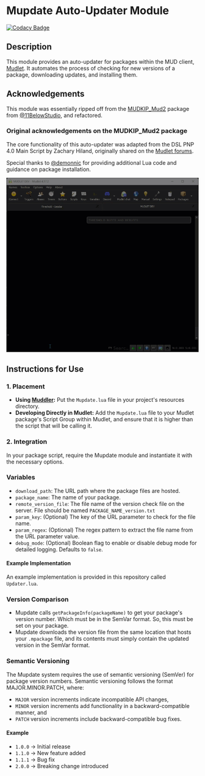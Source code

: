 # Mupdate Auto-Updater Module

[![Codacy Badge](https://api.codacy.com/project/badge/Grade/85f9368162d94f99a5b4a16fc78a441a)](https://app.codacy.com/gh/gesslar/mupdate?utm_source=github.com&utm_medium=referral&utm_content=gesslar/mupdate&utm_campaign=Badge_Grade)

## Description

This module provides an auto-updater for packages within the MUD client, [Mudlet](https://github.com/Mudlet/Mudlet/). It automates the process of checking for new versions of a package, downloading updates, and installing them.

## Acknowledgements

This module was essentially ripped off from the [MUDKIP_Mud2](https://github.com/11BelowStudio/MUDKIP_Mud2) package from [@11BelowStudio](https://github.com/11BelowStudio/), and refactored.

### Original acknowledgements on the MUDKIP_Mud2 package

The core functionality of this auto-updater was adapted from the DSL PNP 4.0 Main Script by Zachary Hiland, originally shared on the [Mudlet forums](https://forums.mudlet.org/viewtopic.php?p=20504).

Special thanks to [@demonnic](https://github.com/demonnic/) for providing additional Lua code and guidance on package installation.

![Demo GIF](resources/demo.gif)

## Instructions for Use

### 1. Placement

- **Using [Muddler](https://github.com/demonnic/muddler):** Put the `Mupdate.lua` file in your project's resources directory.
- **Developing Directly in Mudlet:** Add the `Mupdate.lua` file to your Mudlet package's Script Group within Mudlet, and ensure that it is higher than the script that will be calling it.

### 2. Integration

In your package script, require the Mupdate module and instantiate it with the necessary options.

### Variables

- `download_path`: The URL path where the package files are hosted.
- `package_name`: The name of your package.
- `remote_version_file`: The file name of the version check file on the server. File should be named `PACKAGE_NAME_version.txt`
- `param_key`: (Optional) The key of the URL parameter to check for the file name.
- `param_regex`: (Optional) The regex pattern to extract the file name from the URL parameter value.
- `debug_mode`: (Optional) Boolean flag to enable or disable debug mode for detailed logging. Defaults to `false`.

#### Example Implementation

An example implementation is provided in this repository called `Updater.lua`.

### Version Comparison

- Mupdate calls `getPackageInfo(packageName)` to get your package's version number. Which must be in the SemVar format. So, this must be set on your package.
- Mupdate downloads the version file from the same location that hosts your `.mpackage` file, and its contents must simply contain the updated version in the SemVar format.

### Semantic Versioning

The Mupdate system requires the use of semantic versioning (SemVer) for package version numbers. Semantic versioning follows the format MAJOR.MINOR.PATCH, where:

- `MAJOR` version increments indicate incompatible API changes,
- `MINOR` version increments add functionality in a backward-compatible manner, and
- `PATCH` version increments include backward-compatible bug fixes.

#### Example

- `1.0.0` -> Initial release
- `1.1.0` -> New feature added
- `1.1.1` -> Bug fix
- `2.0.0` -> Breaking change introduced
